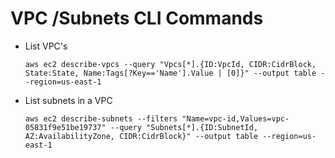 # VPC /Subnets CLI Commands

* List VPC's
  ```
  aws ec2 describe-vpcs --query "Vpcs[*].{ID:VpcId, CIDR:CidrBlock, State:State, Name:Tags[?Key=='Name'].Value | [0]}" --output table --region=us-east-1
  ```
* List subnets in a VPC
  ```
  aws ec2 describe-subnets --filters "Name=vpc-id,Values=vpc-05831f9e51be19737" --query "Subnets[*].{ID:SubnetId, AZ:AvailabilityZone, CIDR:CidrBlock}" --output table --region=us-east-1
 ```
